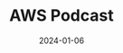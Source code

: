 ---
title: AWS Podcast
type: podcast
link: https://aws.amazon.com/podcasts/aws-podcast/
image: ./images/aws.webp
tags: ["technology","programming"]
date: 2024-01-06
---